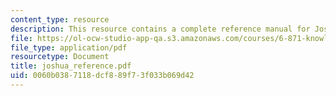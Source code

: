 ```yaml
---
content_type: resource
description: This resource contains a complete reference manual for Joshua.
file: https://ol-ocw-studio-app-qa.s3.amazonaws.com/courses/6-871-knowledge-based-applications-systems-spring-2005/0060b0387118dcf889f73f033b069d42_joshua_reference.pdf
file_type: application/pdf
resourcetype: Document
title: joshua_reference.pdf
uid: 0060b038-7118-dcf8-89f7-3f033b069d42
---
```

